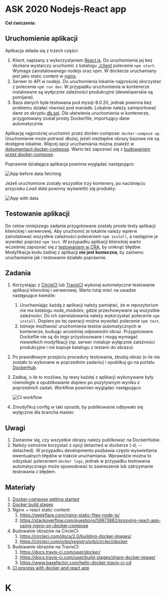 # ASK 2020 Nodejs-React app
**Cel ćwiczenia:**

## Uruchomienie aplikacji
Aplikacja składa się z trzech części:
1. Klient, napisany z wykorzystaniem [React.js](https://reactjs.org/). Do uruchomienia jej bez dockera wystarczy uruchomić z katalogu [./client](./client) polecenie `npm start`. Wymaga zainstalowanego nodejs oraz npm. W dockerze uruchamiany jest jako static content w [nginx](https://www.nginx.com/).
2. Serwer to API w nodejs. Do uruchomienia lokalnie najprościej skorzystać z polecenia `npm run dev`. W przypadku uruchomienia w kontenerze instalowane są _wyłącznie_ zależności produkcyjne (deweloperskie są pomijane).
3. Baza danych była testowana pod mysql-8.0.20, jednak powinna bez problemu działać również pod mariadb. Lokalnie należy zaimportować dane ze skryptu [db.sql](db/db.sql). Dla ułatwienia uruchomienia w kontenerze, przygotowany został prosty Dockerfile, importujący dane automatycznie.

Aplikację najprościej uruchomić przez docker-compose: `docker-compose up`. Uruchomienie może potrwać dłużej, jeżeli niezbędne obrazy bazowe nie są dostępne lokalnie. Więcej opcji uruchamiania można znaleźć w [dokumentacji docker-compose](https://docs.docker.com/compose/reference/up/). Warto też zapoznać się z [budowaniem przez docker-compose](https://docs.docker.com/compose/reference/build/).

Poprawnie działająca aplikacja powinna wyglądać następująco:

![App before data fetching](./res/ui-empty.jpg)

Jeżeli uruchomione zostały wszystkie trzy kontenery, po naciśnięciu przycisku _Load data_ powinny wyświetlić się produkty:

![App with data](./res/ui-full.jpg)

## Testowanie aplikacji
Do celów niniejszego zadania przygotowane zostały proste testy aplikacji klienckiej i serwerowej. Aby uruchomić je lokalnie należy wpierw zainstalować wszystkie zależności poleceniem `npm install`, a następnie je wywołać poprzez `npm test`. W przypadku aplikacji klienckiej warto wcześniej zapoznać się z [testowaniem w CRA](https://create-react-app.dev/docs/running-tests), by uniknąć błędów. Modyfikacja kodu żadnej z aplikacji **nie jest konieczna**, by zarówno uruchamianie jak i testowanie działało poprawnie.

## Zadania
1. Korzystając z [CircleCI](https://circleci.com/) lub [TravisCI](https://travis-ci.org/) wykonaj automatyczne testowanie aplikacji klienckiej i serwerowej. Warto tutaj mieć na uwadze następujące kwestie:
    1. Uruchamiając każdą z aplikacji należy pamiętać, że w repozytorium nie ma katalogu *node_modules*, gdzie przechowywane są wszystkie zależności. Do ich zainstalowania należy wykorzystać polecenie `npm install`. Dopiero po tej operacji można wywołać polecenie `npm test`.
    2. Istnieje możliwość uruchomienia testów automatycznych w kontenerze, budując wcześniej _odpowiedni_ obraz. Przygotowane Dockefile nie są do tego przystosowane i mogą wymagać niewielkich modyfikacji (np. serwer instaluje wyłącznie zależności produkcyjne i nie kopiuje katalogu z testami do obrazu).
2. Po prawidłowym przejściu procedury testowania, zbuduj obraz (o ile nie zostało to wykonane w poprzednim zadaniu) i opublikuj go na portalu [DockerHub](https://hub.docker.com/).
3. Zadbaj, o ile to możliwe, by testy każdej z aplikacji wykonywane były równolegle a opublikowanie dopiero po pozytywnym wyniku z poprzednich zadań. Workflow powinien wyglądać następująco:

    ![CI workflow](./res/workflow.jpg)
4. Zmodyfikuj config w taki sposób, by publikowanie odbywało się wyłącznie dla brancha master.

## Uwagi
1. Zastanów się, czy wszystkie obrazy należy publikować na DockerHubie.
2. Należy ostrożnie korzystać z opcji detached w dockerze (-d, --detached). W przypadku developmentu pozbawia często wyświetlania ewentualnych błędów w trakcie uruchamiania. Wprawdzie można to odzyskać poleceniem `docker logs`, jednak w przypadku testowania automatycznego może spowodować to zawieszenie lub zatrzymanie testowania z błędem.

## Materiały
1. [Docker-compose getting started](https://docs.docker.com/compose/gettingstarted/)
2. [Docker build stages](https://medium.com/@tonistiigi/advanced-multi-stage-build-patterns-6f741b852fae)
3. Nginx + react static content:
    1. https://geekflare.com/nginx-static-files-node-js/
    2. https://stackoverflow.com/questions/59973882/proxying-react-app-using-nginx-on-docker-compose
4. Budowanie obrazów na CircleCI:
    1. https://circleci.com/docs/2.0/building-docker-images/
    2. https://circleci.com/orbs/registry/orb/circleci/docker
5. Budowanie obrazów na TravisCI:
    1. https://docs.travis-ci.com/user/docker/
    2. https://docs.travis-ci.com/user/build-stages/share-docker-image/
    3. https://www.basefactor.com/hello-docker-travis-ci-cd
6. [CI process with docker and react app](https://medium.com/swlh/an-example-ci-process-for-react-apps-with-docker-2247171a218)
# K

